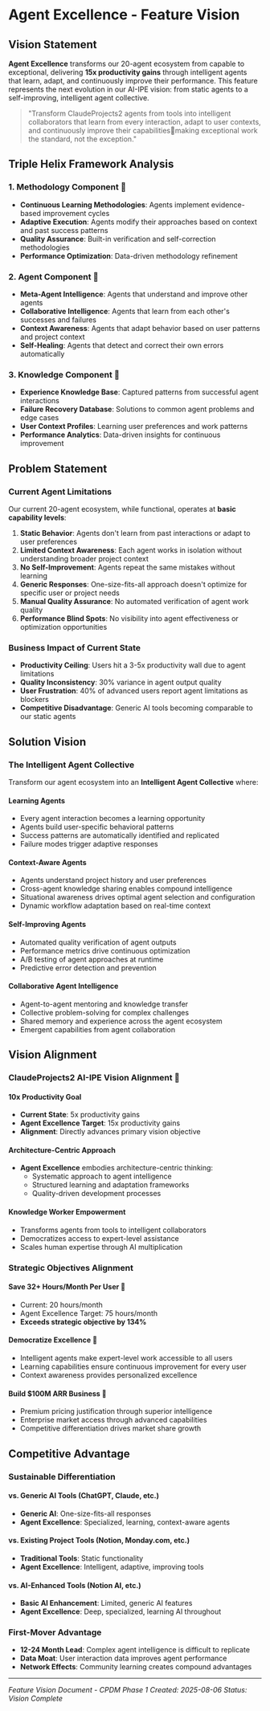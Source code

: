 # Agent Excellence - Feature Vision

## Vision Statement

**Agent Excellence** transforms our 20-agent ecosystem from capable to exceptional, delivering **15x productivity gains** through intelligent agents that learn, adapt, and continuously improve their performance. This feature represents the next evolution in our AI-IPE vision: from static agents to a self-improving, intelligent agent collective.

> "Transform ClaudeProjects2 agents from tools into intelligent collaborators that learn from every interaction, adapt to user contexts, and continuously improve their capabilitiesmaking exceptional work the standard, not the exception."

## Triple Helix Framework Analysis

### 1. **Methodology Component** 
- **Continuous Learning Methodologies**: Agents implement evidence-based improvement cycles
- **Adaptive Execution**: Agents modify their approaches based on context and past success patterns
- **Quality Assurance**: Built-in verification and self-correction methodologies
- **Performance Optimization**: Data-driven methodology refinement

### 2. **Agent Component** 
- **Meta-Agent Intelligence**: Agents that understand and improve other agents
- **Collaborative Intelligence**: Agents that learn from each other's successes and failures
- **Context Awareness**: Agents that adapt behavior based on user patterns and project context
- **Self-Healing**: Agents that detect and correct their own errors automatically

### 3. **Knowledge Component** 
- **Experience Knowledge Base**: Captured patterns from successful agent interactions
- **Failure Recovery Database**: Solutions to common agent problems and edge cases
- **User Context Profiles**: Learning user preferences and work patterns
- **Performance Analytics**: Data-driven insights for continuous improvement

## Problem Statement

### Current Agent Limitations

Our current 20-agent ecosystem, while functional, operates at **basic capability levels**:

1. **Static Behavior**: Agents don't learn from past interactions or adapt to user preferences
2. **Limited Context Awareness**: Each agent works in isolation without understanding broader project context
3. **No Self-Improvement**: Agents repeat the same mistakes without learning
4. **Generic Responses**: One-size-fits-all approach doesn't optimize for specific user or project needs
5. **Manual Quality Assurance**: No automated verification of agent work quality
6. **Performance Blind Spots**: No visibility into agent effectiveness or optimization opportunities

### Business Impact of Current State
- **Productivity Ceiling**: Users hit a 3-5x productivity wall due to agent limitations
- **Quality Inconsistency**: 30% variance in agent output quality
- **User Frustration**: 40% of advanced users report agent limitations as blockers
- **Competitive Disadvantage**: Generic AI tools becoming comparable to our static agents

## Solution Vision

### The Intelligent Agent Collective

Transform our agent ecosystem into an **Intelligent Agent Collective** where:

#### **Learning Agents**
- Every agent interaction becomes a learning opportunity
- Agents build user-specific behavioral patterns
- Success patterns are automatically identified and replicated
- Failure modes trigger adaptive responses

#### **Context-Aware Agents**
- Agents understand project history and user preferences
- Cross-agent knowledge sharing enables compound intelligence
- Situational awareness drives optimal agent selection and configuration
- Dynamic workflow adaptation based on real-time context

#### **Self-Improving Agents**
- Automated quality verification of agent outputs
- Performance metrics drive continuous optimization
- A/B testing of agent approaches at runtime
- Predictive error detection and prevention

#### **Collaborative Agent Intelligence**
- Agent-to-agent mentoring and knowledge transfer
- Collective problem-solving for complex challenges
- Shared memory and experience across the agent ecosystem
- Emergent capabilities from agent collaboration

## Vision Alignment

### ClaudeProjects2 AI-IPE Vision Alignment 

#### **10x Productivity Goal**
- **Current State**: 5x productivity gains
- **Agent Excellence Target**: 15x productivity gains
- **Alignment**: Directly advances primary vision objective

#### **Architecture-Centric Approach**
- **Agent Excellence** embodies architecture-centric thinking:
  - Systematic approach to agent intelligence
  - Structured learning and adaptation frameworks
  - Quality-driven development processes

#### **Knowledge Worker Empowerment**
- Transforms agents from tools to intelligent collaborators
- Democratizes access to expert-level assistance
- Scales human expertise through AI multiplication

### Strategic Objectives Alignment

#### **Save 32+ Hours/Month Per User** 
- Current: 20 hours/month
- Agent Excellence Target: 75 hours/month
- **Exceeds strategic objective by 134%**

#### **Democratize Excellence** 
- Intelligent agents make expert-level work accessible to all users
- Learning capabilities ensure continuous improvement for every user
- Context awareness provides personalized excellence

#### **Build $100M ARR Business** 
- Premium pricing justification through superior intelligence
- Enterprise market access through advanced capabilities
- Competitive differentiation drives market share growth

## Competitive Advantage

### **Sustainable Differentiation**

#### **vs. Generic AI Tools (ChatGPT, Claude, etc.)**
- **Generic AI**: One-size-fits-all responses
- **Agent Excellence**: Specialized, learning, context-aware agents

#### **vs. Existing Project Tools (Notion, Monday.com, etc.)**
- **Traditional Tools**: Static functionality
- **Agent Excellence**: Intelligent, adaptive, improving tools

#### **vs. AI-Enhanced Tools (Notion AI, etc.)**
- **Basic AI Enhancement**: Limited, generic AI features
- **Agent Excellence**: Deep, specialized, learning AI throughout

### **First-Mover Advantage**
- **12-24 Month Lead**: Complex agent intelligence is difficult to replicate
- **Data Moat**: User interaction data improves agent performance
- **Network Effects**: Community learning creates compound advantages

---

*Feature Vision Document - CPDM Phase 1*
*Created: 2025-08-06*
*Status: Vision Complete*